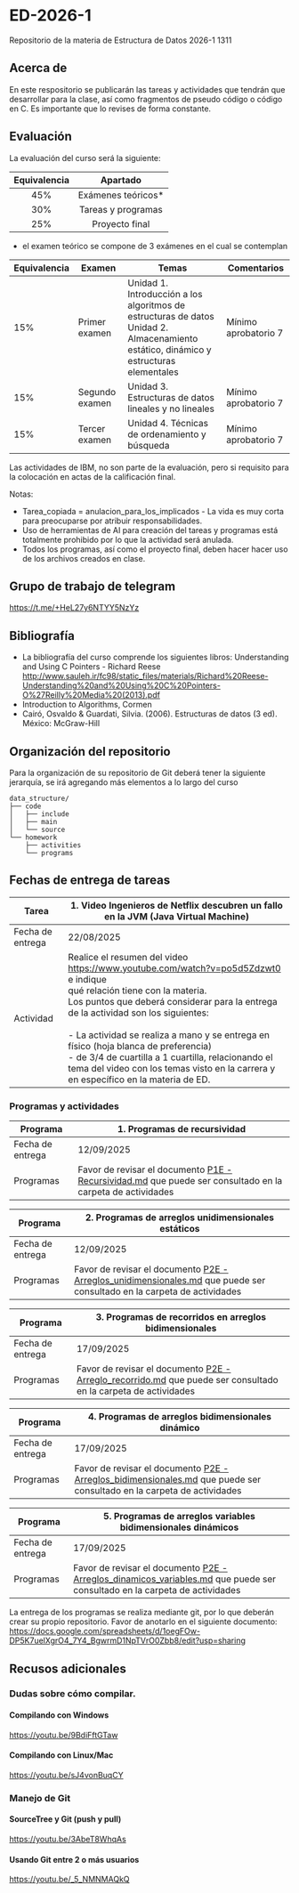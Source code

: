 # ED-2026-1
Repositorio de la materia de Estructura de Datos 2026-1 1311

## Acerca de
En este respositorio se publicarán las tareas y actividades que tendrán que desarrollar para la clase, así como fragmentos de pseudo código o código en C. Es importante que lo revises de forma constante.

## Evaluación
La evaluación del curso será la siguiente:

| Equivalencia |       Apartado     |
|:------------:|:------------------:|
|      45%     | Exámenes teóricos* |
|      30%     | Tareas y programas |
|      25%     | Proyecto final     |

* el examen teórico se compone de 3 exámenes en el cual se contemplan

| Equivalencia | Examen         | Temas                                                                                                                                    | Comentarios          |
|--------------|----------------|------------------------------------------------------------------------------------------------------------------------------------------|----------------------|
| 15%          | Primer examen  | Unidad 1. Introducción a los algoritmos de estructuras de datos<br/>Unidad 2. Almacenamiento estático, dinámico y estructuras elementales    | Mínimo aprobatorio 7 |
| 15%          | Segundo examen | Unidad 3. Estructuras de datos lineales y no lineales                                                                                    | Mínimo aprobatorio 7 |
| 15%          | Tercer examen  | Unidad 4. Técnicas de ordenamiento y búsqueda                                                                                            | Mínimo aprobatorio 7 |

Las actividades de IBM, no son parte de la evaluación, pero si requisito para la colocación en actas de la calificación final.

Notas: 
 * Tarea_copiada = anulacion_para_los_implicados - La vida es muy corta para preocuparse por atribuir responsabilidades.
 * Uso de herramientas de AI para creación del tareas y programas está totalmente prohibido por lo que la actividad será anulada.
 * Todos los programas, así como el proyecto final, deben hacer hacer uso de los archivos creados en clase.

## Grupo de trabajo de telegram
https://t.me/+HeL27y6NTYY5NzYz

## Bibliografía
* La bibliografía del curso comprende los siguientes libros:
Understanding and Using C Pointers - Richard Reese
http://www.sauleh.ir/fc98/static_files/materials/Richard%20Reese-Understanding%20and%20Using%20C%20Pointers-O%27Reilly%20Media%20(2013).pdf
* Introduction to Algorithms, Cormen
* Cairó, Osvaldo & Guardati, Silvia. (2006). Estructuras de datos (3 ed). México: McGraw-Hill

## Organización del repositorio
Para la organización de su repositorio de Git deberá tener la siguiente jerarquía, se irá agregando más elementos a lo largo del curso

```
data_structure/
├── code
│	├── include
│	├── main
│	└── source
└── homework
    ├── activities
    └── programs

```

## Fechas de entrega de tareas
| Tarea            | 1. Video Ingenieros de Netflix descubren un fallo en la JVM (Java Virtual Machine)                                                                                                                               |
|------------------|------------------------------------------------------------------------------------------------------------------------------------------------------------------------------------------------------------------|
| Fecha de entrega | 22/08/2025                                                                                                                                                                                                       |
| Actividad        | Realice el resumen del video https://www.youtube.com/watch?v=po5d5Zdzwt0 e indique<br/>qué relación tiene con la materia. <br/> Los puntos que deberá considerar para la entrega de la actividad son los siguientes: <br/><br/>- La actividad se realiza a mano y se entrega en físico (hoja blanca de preferencia)<br/>- de 3/4 de cuartilla a 1 cuartilla, relacionando el tema del video con los temas visto en la carrera y en específico en la materia de ED.|

### Programas y actividades
| Programa          | 1. Programas de recursividad       |
|-------------------|------------------------------------|
| Fecha de entrega  | 12/09/2025                         |
| Programas         | Favor de revisar el documento [P1E - Recursividad.md](./activities/P1E%20-%20Recursividad.md) que puede ser consultado en la carpeta de actividades |

| Programa          | 2. Programas de arreglos unidimensionales estáticos |
|-------------------|------------------------------------|
| Fecha de entrega  | 12/09/2025                         |
| Programas         | Favor de revisar el documento [P2E - Arreglos_unidimensionales.md](./activities/P2E%20-%20Arreglos_unidimensionales.md) que puede ser consultado en la carpeta de actividades |

| Programa          | 3. Programas de recorridos en arreglos bidimensionales |
|-------------------|------------------------------------|
| Fecha de entrega  | 17/09/2025                         |
| Programas         | Favor de revisar el documento [P2E - Arreglo_recorrido.md](./activities/P2E%20-%20Arreglo_recorrido.md) que puede ser consultado en la carpeta de actividades |

| Programa          | 4. Programas de arreglos bidimensionales dinámico  |
|-------------------|------------------------------------|
| Fecha de entrega  | 17/09/2025                         |
| Programas         | Favor de revisar el documento [P2E - Arreglos_bidimensionales.md](./activities/P2E%20-%20Arreglos_bidimensionales.md) que puede ser consultado en la carpeta de actividades |

| Programa          | 5. Programas de arreglos variables bidimensionales dinámicos  |
|-------------------|------------------------------------|
| Fecha de entrega  | 17/09/2025                         |
| Programas         | Favor de revisar el documento [P2E - Arreglos_dinamicos_variables.md](./activities/P2E%20-%20Arreglos_dinamicos_variables.md) que puede ser consultado en la carpeta de actividades |


La entrega de los programas se realiza mediante git, por lo que deberán crear su propio repositorio. Favor de anotarlo en el siguiente documento: https://docs.google.com/spreadsheets/d/1oegFOw-DP5K7uelXgrO4_7Y4_BgwrmD1NpTVrO0Zbb8/edit?usp=sharing

## Recusos adicionales

### Dudas sobre cómo compilar.
#### Compilando con Windows
https://youtu.be/9BdiFftGTaw

#### Compilando con Linux/Mac
https://youtu.be/sJ4vonBuqCY

### Manejo de Git
#### SourceTree y Git (push y pull)
https://youtu.be/3AbeT8WhqAs

#### Usando Git entre 2 o más usuarios
https://youtu.be/_5_NMNMAQkQ

